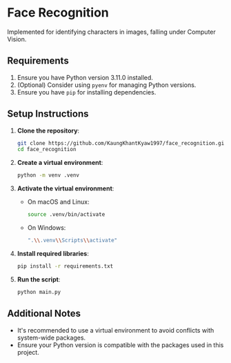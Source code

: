 # Face Recognition

Implemented for identifying characters in images, falling under Computer Vision.

## Requirements

1. Ensure you have Python version 3.11.0 installed.
2. (Optional) Consider using `pyenv` for managing Python versions.
3. Ensure you have `pip` for installing dependencies.

## Setup Instructions

1. **Clone the repository**:

   ```sh
   git clone https://github.com/KaungKhantKyaw1997/face_recognition.git
   cd face_recognition
   ```

2. **Create a virtual environment**:

   ```sh
   python -m venv .venv
   ```

3. **Activate the virtual environment**:

   - On macOS and Linux:
     ```sh
     source .venv/bin/activate
     ```
   - On Windows:
     ```sh
     ".\\.venv\\Scripts\\activate"
     ```

4. **Install required libraries**:

   ```sh
   pip install -r requirements.txt
   ```

5. **Run the script**:

   ```sh
   python main.py
   ```

## Additional Notes

- It's recommended to use a virtual environment to avoid conflicts with system-wide packages.
- Ensure your Python version is compatible with the packages used in this project.
